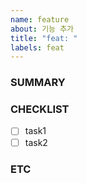 ```yaml
---
name: feature
about: 기능 추가
title: "feat: "
labels: feat
---
```


### SUMMARY


### CHECKLIST

- [ ] task1
- [ ] task2

### ETC
